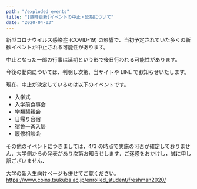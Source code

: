 ```yaml
---
path: "/exploded_events"
title: "[随時更新]イベントの中止・延期について"
date: "2020-04-03"
---
```


新型コロナウイルス感染症 (COVID-19) の影響で、当初予定されていた多くの新歓イベントが中止される可能性があります。

中止となった一部の行事は延期という形で後日行われる可能性があります。

今後の動向については、判明し次第、当サイトや LINE でお知らせいたします。

現在、中止が決定しているのは以下のイベントです。

- 入学式
- 入学前食事会
- 学類懇親会
- 日帰り合宿
- 宿舎一斉入居
- 履修相談会

その他のイベントにつきましては，4/3 の時点で実施の可否が確定しておりません．大学側からの発表があり次第お知らせします．ご迷惑をおかけし，誠に申し訳ございません．

大学の新入生向けページも併せてご覧ください。<https://www.coins.tsukuba.ac.jp/enrolled_student/freshman2020/>
